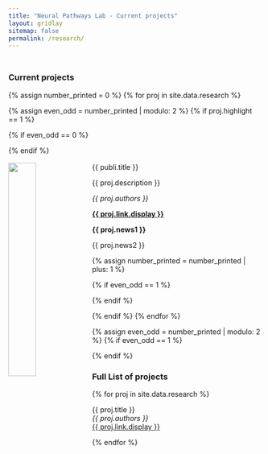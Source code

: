 ```yaml
---
title: "Neural Pathways Lab - Current projects"
layout: gridlay
sitemap: false
permalink: /research/
---
```


<div style="margin-top: 45px;">

### Current projects
</div>

{% assign number_printed = 0 %}
{% for proj in site.data.research %}

{% assign even_odd = number_printed | modulo: 2 %}
{% if proj.highlight == 1 %}

{% if even_odd == 0 %}
<div class="row">
{% endif %}

<div class="col-sm-6 clearfix" style="text-align: justify;">
 <div class="well" style="margin-top:16px">
  <pubtit>{{ publi.title }}</pubtit>
  <img src="{{ site.url }}{{ site.baseurl }}/images/pubpic/{{ proj.image }}" class="img-responsive" width="33%" style="float: left;" />
  <p>{{ proj.description }}</p>
  <p><em>{{ proj.authors }}</em></p>
  <p><strong><a href="{{ proj.link.url }}">{{ proj.link.display }}</a></strong></p>
  <p class="text-danger"><strong> {{ proj.news1 }}</strong></p>
  <p> {{ proj.news2 }}</p>
 </div>
</div>

{% assign number_printed = number_printed | plus: 1 %}

{% if even_odd == 1 %}
</div>
{% endif %}

{% endif %}
{% endfor %}

{% assign even_odd = number_printed | modulo: 2 %}
{% if even_odd == 1 %}
</div>
{% endif %}

### Full List of projects

{% for proj in site.data.research %}

{{ proj.title }} <br />
<em>{{ proj.authors }} </em><br /><a href="{{ proj.link.url }}">{{ proj.link.display }}</a>

{% endfor %}
